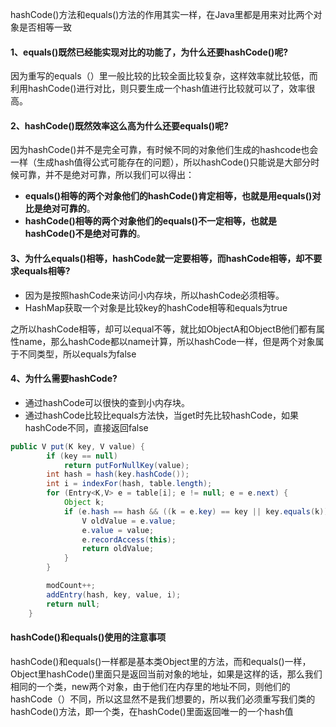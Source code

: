 hashCode()方法和equals()方法的作用其实一样，在Java里都是用来对比两个对象是否相等一致

#### 1、equals()既然已经能实现对比的功能了，为什么还要hashCode()呢?


因为重写的equals（）里一般比较的比较全面比较复杂，这样效率就比较低，而利用hashCode()进行对比，则只要生成一个hash值进行比较就可以了，效率很高。

#### 2、hashCode()既然效率这么高为什么还要equals()呢?

因为hashCode()并不是完全可靠，有时候不同的对象他们生成的hashcode也会一样（生成hash值得公式可能存在的问题），所以hashCode()只能说是大部分时候可靠，并不是绝对可靠，所以我们可以得出：

-   **equals()相等的两个对象他们的hashCode()肯定相等，也就是用equals()对比是绝对可靠的**。
-   **hashCode()相等的两个对象他们的equals()不一定相等，也就是hashCode()不是绝对可靠的**。

#### 3、为什么equals()相等，hashCode就一定要相等，而hashCode相等，却不要求equals相等?

-   因为是按照hashCode来访问小内存块，所以hashCode必须相等。
-   HashMap获取一个对象是比较key的hashCode相等和equals为true

之所以hashCode相等，却可以equal不等，就比如ObjectA和ObjectB他们都有属性name，那么hashCode都以name计算，所以hashCode一样，但是两个对象属于不同类型，所以equals为false

#### 4、为什么需要hashCode?

-   通过hashCode可以很快的查到小内存块。
-   通过hashCode比较比equals方法快，当get时先比较hashCode，如果hashCode不同，直接返回false

```java
public V put(K key, V value) {
        if (key == null)
            return putForNullKey(value);
        int hash = hash(key.hashCode());
        int i = indexFor(hash, table.length);
        for (Entry<K,V> e = table[i]; e != null; e = e.next) {
            Object k;
            if (e.hash == hash && ((k = e.key) == key || key.equals(k))) {
                V oldValue = e.value;
                e.value = value;
                e.recordAccess(this);
                return oldValue;
            }
        }

        modCount++;
        addEntry(hash, key, value, i);
        return null;
    }
```

#### hashCode()和equals()使用的注意事项

hashCode()和equals()一样都是基本类Object里的方法，而和equals()一样，Object里hashCode()里面只是返回当前对象的地址，如果是这样的话，那么我们相同的一个类，new两个对象，由于他们在内存里的地址不同，则他们的hashCode（）不同，所以这显然不是我们想要的，所以我们必须重写我们类的hashCode()方法，即一个类，在hashCode()里面返回唯一的一个hash值
